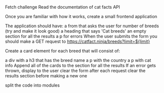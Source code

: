 Fetch challenge
Read the documentation of cat facts API

Once you are familiar with how it works, create a small frontend application

The application should have:
a from that asks the user for number of breeds (try and make it look good)
a heading that says 'Cat breeds'
an empty section for all the results
a p for errors
When the user submits the form you should make a GET request to https://catfact.ninja/breeds?limit=${limit}

Create a card element for each breed that will consist of:

a div with a h3 that has the breed name
a p with the country
a p with cat info
Append all of the cards to the section for all the results If an error gets thrown, display to the user clear the form after each request clear the results section before making a new one

split the code into modules


